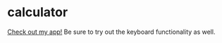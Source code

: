 # calculator

[Check out my app!](https://alanvardy-calculator.herokuapp.com/index.html)
Be sure to try out the keyboard functionality as well.
